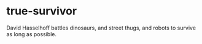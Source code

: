 # true-survivor
David Hasselhoff battles dinosaurs, and street thugs, and robots to survive as long as possible.
